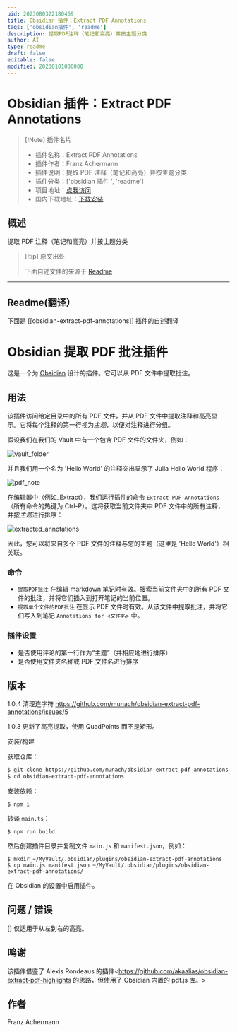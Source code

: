 ```yaml
---
uid: 2023080322180469
title: Obsidian 插件：Extract PDF Annotations
tags: ['obsidian插件', 'readme']
description: 提取PDF注释（笔记和高亮）并按主题分类
author: AI
type: readme
draft: false
editable: false
modified: 20230101000000
---
```


# Obsidian 插件：Extract PDF Annotations

> [!Note] 插件名片
> - 插件名称：Extract PDF Annotations
> - 插件作者：Franz Achermann
> - 插件说明：提取 PDF 注释（笔记和高亮）并按主题分类
> - 插件分类：['obsidian 插件 ', 'readme']
> - 项目地址：[点我访问](https://github.com/munach/obsidian-extract-pdf-annotations)
> - 国内下载地址：[下载安装](https://pkmer.cn/products/plugin/pluginMarket/?obsidian-extract-pdf-annotations)

## 概述

提取 PDF 注释（笔记和高亮）并按主题分类

> [!tip] 原文出处
>
>下面自述文件的来源于 [Readme](https://ghproxy.net/https://raw.githubusercontent.com/munach/obsidian-extract-pdf-annotations/master/README.md)
>

---

## Readme(翻译）

下面是 [[obsidian-extract-pdf-annotations]] 插件的自述翻译

# Obsidian 提取 PDF 批注插件

这是一个为 [Obsidian](https://obsidian.md) 设计的插件。它可以从 PDF 文件中提取批注。

## 用法

该插件访问给定目录中的所有 PDF 文件，并从 PDF 文件中提取注释和高亮显示。它将每个注释的第一行视为*主题*，以便对注释进行分组。

假设我们在我们的 Vault 中有一个包含 PDF 文件的文件夹，例如：

![vault_folder](https://github.com/munach/obsidian-pdf-annotations/blob/master/img/vault_folder.jpg?raw=true)

并且我们用一个名为 'Hello World' 的注释突出显示了 Julia Hello World 程序：

![pdf_note](https://github.com/munach/obsidian-pdf-annotations/blob/master/img/pdf_note.jpg?raw=true)

在编辑器中（例如\_Extract），我们运行插件的命令 `Extract PDF Annotations`（所有命令的热键为 Ctrl-P）。这将获取当前文件夹中 PDF 文件中的所有注释，并按*主题*进行排序：

![extracted_annotations](https://github.com/munach/obsidian-pdf-annotations/blob/master/img/extracted_annotations.jpg?raw=true)

因此，您可以将来自多个 PDF 文件的注释与您的主题（这里是 'Hello World'）相关联。

### 命令

* `提取PDF批注` 在编辑 markdown 笔记时有效。搜索当前文件夹中的所有 PDF 文件的批注，并将它们插入到打开笔记的当前位置。
* `提取单个文件的PDF批注` 在显示 PDF 文件时有效。从该文件中提取批注，并将它们写入到笔记 `Annotations for <文件名>` 中。

### 插件设置

* 是否使用评论的第一行作为“主题”（并相应地进行排序）
* 是否使用文件夹名称或 PDF 文件名进行排序

## 版本

1.0.4 清理连字符 <https://github.com/munach/obsidian-extract-pdf-annotations/issues/5>

1.0.3 更新了高亮提取，使用 QuadPoints 而不是矩形。

安装/构建

获取仓库：

```bash
$ git clone https://github.com/munach/obsidian-extract-pdf-annotations.git
$ cd obsidian-extract-pdf-annotations
```

安装依赖：

```
$ npm i
```

转译 `main.ts`：

```
$ npm run build
```

然后创建插件目录并复制文件 `main.js` 和 `manifest.json`，例如：

```
$ mkdir ~/MyVault/.obsidian/plugins/obsidian-extract-pdf-annotations
$ cp main.js manifest.json ~/MyVault/.obsidian/plugins/obsidian-extract-pdf-annotations/
```

在 Obsidian 的设置中启用插件。

## 问题 / 错误

[] 仅适用于从左到右的高亮。

## 鸣谢

该插件借鉴了 Alexis Rondeaus 的插件<https://github.com/akaalias/obsidian-extract-pdf-highlights 的思路，但使用了 Obsidian 内置的 pdf.js 库。>

## 作者

Franz Achermann
